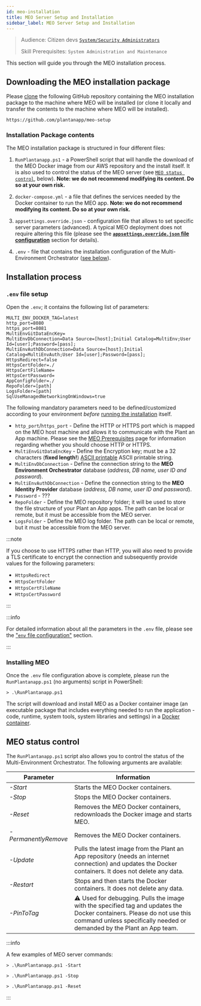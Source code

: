 ```yaml
---
id: meo-installation
title: MEO Server Setup and Installation
sidebar_label: MEO Server Setup and Installation
---
```


> Audience: Citizen devs [`System/Security Administrators`](/docs/audience#systemsecurity-administrators)
> 
> Skill Prerequisites: `System Administration and Maintenance`

This section will guide you through the MEO installation process.

## Downloading the MEO installation package

Please [clone](https://docs.github.com/en/repositories/creating-and-managing-repositories/cloning-a-repository) the following GitHub repository containing the MEO installation package to the machine where MEO will be installed (or clone it locally and transfer the contents to the machine where MEO will be installed).

    https://github.com/plantanapp/meo-setup

### Installation Package contents
The MEO installation package is structured in four different files:

1. `RunPlantanapp.ps1` - a PowerShell script that will handle the download of the MEO Docker image from our AWS repository and the install itself. It is also used to control the status of the MEO server (see [`MEO status control`](#meo-status-control), below). **Note: we do not recommend modifying its content. Do so at your own risk.**

2. `docker-compose.yml` - a file that defines the services needed by the Docker container to run the MEO app. **Note: we do not recommend modifying its content. Do so at your own risk.**

3. `appsettings.override.json` - configuration file that allows to set specific server parameters (advanced). A typical MEO deployment does not require altering this file (please see the <a href="https://learn.plantanapp.com/docs/general/meo-configuration#appsettingsoverridejson-file-configuration" target="_blank">**`appsettings.override.json` file configuration**</a> section  for details). 

4. `.env` - file that contains the installation configuration of the Multi-Environment Orchestrator ([see below](#env-file-setup)).

## Installation process

### `.env` file setup

Open the `.env`; it contains the following list of parameters:

    MULTI_ENV_DOCKER_TAG=latest
    http_port=8080
    https_port=8081
    MultiEnvGitDataEncKey=
    MultiEnvDbConnection=Data Source=[host];Initial Catalog=MultiEnv;User Id=[user];Password=[pass];
    MultiEnvAuthDbConnection=Data Source=[host];Initial Catalog=MultiEnvAuth;User Id=[user];Password=[pass];
    HttpsRedirect=false
    HttpsCertFolder=./
    HttpsCertFileName=
    HttpsCertPassword=
    AppConfigFolder=./
    RepoFolder=[path]
    LogsFolder=[path]
    SqlUseManagedNetworkingOnWindows=true

The following mandatory parameters need to be defined/customized according to your environment *before* [running the installation](#installing-meo) itself.

- `http_port`/`https_port` - Define the HTTP or HTTPS port which is mapped on the MEO host machine and allows it to communicate with the Plant an App machine. Please see the <a href="https://learn.plantanapp.com/docs/general/meo-prerequisites-and-setup" target="_blank">MEO Prerequisites</a> page for information regarding whether you should choose HTTP or HTTPS.
- `MultiEnvGitDataEncKey` - Define the Encryption key; must be a 32 characters (**fixed length!**) <a href="https://www.ascii-code.com/" target="_blank">ASCII printable</a> ASCII printable string.
- `MultiEnvDbConnection` - Define the connection string to the **MEO Environment Orchestrator** database (*address, DB name, user ID and password*).
- `MultiEnvAuthDbConnection` - Define the connection string to the **MEO Identity Provider** database (*address, DB name, user ID and password*).
- `Password` - ???
- `RepoFolder` - Define the MEO repository folder; it will be used to store the file structure of your Plant an App apps. The path can be local or remote, but it must be accessible from the MEO server.
- `LogsFolder` - Define the MEO log folder. The path can be local or remote, but it must be accessible from the MEO server.

:::note

If you choose to use HTTPS rather than HTTP, you will also need to provide a TLS certificate to encrypt the connection and subsequently provide values for the following parameters:

- `HttpsRedirect`
- `HttpsCertFolder`
- `HttpsCertFileName`
- `HttpsCertPassword`

:::


:::info

For detailed information about all the parameters in the `.env` file, please see the ["`env` file configuration"](/general/meo-configuration.md#env-file-configuration) section.

:::

### Installing MEO

Once the `.env` file configuration above is complete, please run the `RunPlantanapp.ps1` (no arguments) script in PowerShell:

    > .\RunPlantanapp.ps1

The script will download and install MEO as a Docker container image (an executable package that includes everything needed to run the application - code, runtime, system tools, system libraries and settings) in a <a href="https://www.docker.com/resources/what-container/)" target="_blank">Docker container</a>.


## MEO status control

The `RunPlantanapp.ps1` script also allows you to control the status of the Multi-Environment Orchestrator. The following arguments are available:

|Parameter |Information |
|---|---|
|*-Start*|Starts the MEO Docker containers.|
|*-Stop*|Stops the MEO Docker containers.|
|*-Reset*|Removes the MEO Docker containers, redownloads the Docker image and starts MEO.|
|*-PermanentlyRemove*|Removes the MEO Docker containers.
|*-Update*|Pulls the latest image from the Plant an App repository (needs an internet connection) and updates the Docker containers. It does not delete any data.|
|*-Restart*|Stops and then starts the Docker containers. It does not delete any data.|
|*-PinToTag*|⚠ Used for debugging. Pulls the image with the specified tag and updates the Docker containers. Please do not use this command unless specifically needed or demanded by the Plant an App team.|

:::info

A few examples of MEO server commands:

`> .\RunPlantanapp.ps1 -Start` 

`> .\RunPlantanapp.ps1 -Stop`

`> .\RunPlantanapp.ps1 -Reset`

:::